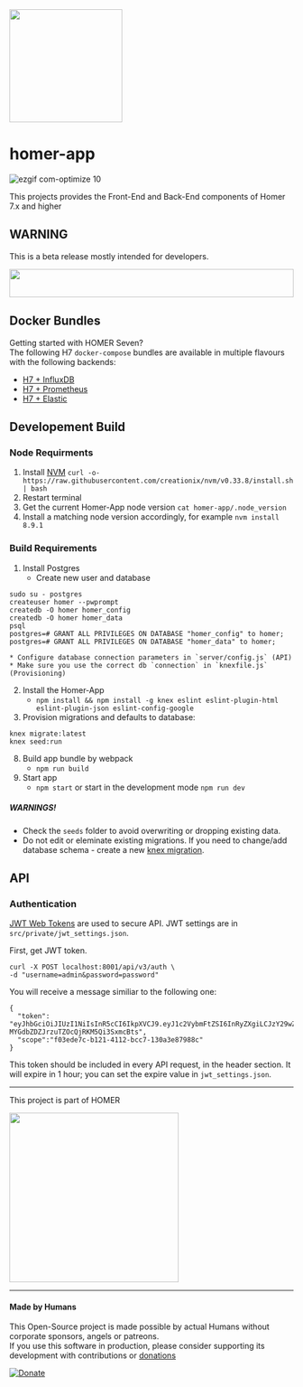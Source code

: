 <img src="https://github.com/sipcapture/homer-app/raw/master/public/img/homerseven.png" width=200 />

# homer-app
![ezgif com-optimize 10](https://user-images.githubusercontent.com/1423657/46264200-211a6680-c51a-11e8-8477-3b7a53f9aa0b.gif)

This projects provides the Front-End and Back-End components of Homer 7.x and higher

## WARNING
This is a beta release mostly intended for developers. 

<img src="http://i.imgur.com/9AN08au.gif" width=100% height=50 >

## Docker Bundles
Getting started with HOMER Seven? <br>
The following H7 `docker-compose` bundles are available in multiple flavours with the following backends:
* [H7 + InfluxDB](https://github.com/sipcapture/homer-docker/tree/master/heplify-server/hom7-hep-influx)
* [H7 + Prometheus](https://github.com/sipcapture/homer-docker/tree/master/heplify-server/hom7-hep-prom-graf)
* [H7 + Elastic](https://github.com/sipcapture/homer-docker/tree/master/heplify-server/hom7-hep-elastic)

## Developement Build

### Node Requirments
1. Install [NVM](https://github.com/creationix/nvm) `curl -o- https://raw.githubusercontent.com/creationix/nvm/v0.33.8/install.sh | bash`
2. Restart terminal
3. Get the current Homer-App node version `cat homer-app/.node_version`
4. Install a matching node version accordingly, for example `nvm install 8.9.1`

### Build Requirements

1. Install Postgres
    * Create new user and database
```
sudo su - postgres
createuser homer --pwprompt
createdb -O homer homer_config
createdb -O homer homer_data
psql
postgres=# GRANT ALL PRIVILEGES ON DATABASE "homer_config" to homer;
postgres=# GRANT ALL PRIVILEGES ON DATABASE "homer_data" to homer;
```
    * Configure database connection parameters in `server/config.js` (API)
    * Make sure you use the correct db `connection` in `knexfile.js` (Provisioning)
2. Install the Homer-App
    * `npm install && npm install -g knex eslint eslint-plugin-html eslint-plugin-json eslint-config-google`
3. Provision migrations and defaults to database:
```
knex migrate:latest
knex seed:run
```
8. Build app bundle by webpack 
    * `npm run build`
9. Start app 
    * `npm start` or start in the development mode `npm run dev`  


##### **WARNINGS!** 
* Check the `seeds` folder to avoid overwriting or dropping existing data. 
* Do not edit or eleminate existing migrations. If you need to change/add database schema - create a new [knex migration](http://perkframework.com/v1/guides/database-migrations-knex.html). 


## API
### Authentication
[JWT Web Tokens](https://jwt.io/introduction/) are used to secure API. JWT settings are in `src/private/jwt_settings.json`.

First, get JWT token.
```
curl -X POST localhost:8001/api/v3/auth \
-d "username=admin&password=password"
```
You will receive a message similiar to the following one:
```
{
  "token": "eyJhbGciOiJIUzI1NiIsInR5cCI6IkpXVCJ9.eyJ1c2VybmFtZSI6InRyZXgiLCJzY29wZSI6ImYwM2VkZTdjLWIxMjEtNDExMi1iY2M3LTEzMGEzZTg3OTg4YyIsImlhdCI6MTUwNzUzMDc1OSwiZXhwIjoxNTA3NTM0MzU5fQ.iDkeBJfPfj-MYGdbZDZJrzuTZOcQjRKM5Qi3SxmcBts",
  "scope":"f03ede7c-b121-4112-bcc7-130a3e87988c"
}
```
This token should be included in every API request, in the header section. It will expire in 1 hour; you can set the expire value in `jwt_settings.json`.

---

This project is part of HOMER

<img src="https://camo.githubusercontent.com/c287bf83f8d5969635b5bed047a3e70854bc1840/687474703a2f2f736970636170747572652e6f72672f646174612f696d616765732f736970636170747572655f6865616465722e706e67" width=300>

----
#### Made by Humans
This Open-Source project is made possible by actual Humans without corporate sponsors, angels or patreons.<br>
If you use this software in production, please consider supporting its development with contributions or [donations](https://www.paypal.com/cgi-bin/webscr?cmd=_donations&business=donation%40sipcapture%2eorg&lc=US&item_name=SIPCAPTURE&no_note=0&currency_code=EUR&bn=PP%2dDonationsBF%3abtn_donateCC_LG%2egif%3aNonHostedGuest)

[![Donate](https://www.paypalobjects.com/en_US/i/btn/btn_donateCC_LG.gif)](https://www.paypal.com/cgi-bin/webscr?cmd=_donations&business=donation%40sipcapture%2eorg&lc=US&item_name=SIPCAPTURE&no_note=0&currency_code=EUR&bn=PP%2dDonationsBF%3abtn_donateCC_LG%2egif%3aNonHostedGuest) 
